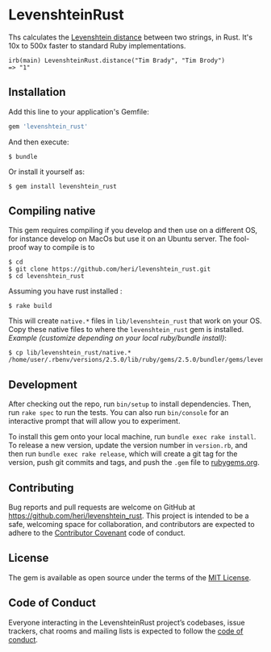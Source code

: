 # LevenshteinRust

Ths calculates the [Levenshtein distance](https://en.m.wikipedia.org/wiki/Levenshtein_distance) between two strings, in Rust. It's 10x to 500x faster to standard Ruby implementations.

```
irb(main) LevenshteinRust.distance("Tim Brady", "Tim Brody") 
=> "1"
```

## Installation

Add this line to your application's Gemfile:

```ruby
gem 'levenshtein_rust'
```

And then execute:

    $ bundle

Or install it yourself as:

    $ gem install levenshtein_rust

## Compiling native

This gem requires compiling if you develop and then use on a different OS, for instance develop on MacOs but use it on an Ubuntu server. The fool-proof way to compile is to 

    $ cd
    $ git clone https://github.com/heri/levenshtein_rust.git
    $ cd levenshtein_rust

Assuming you have rust installed :

    $ rake build

This will create `native.*` files in `lib/levenshtein_rust` that work on your OS. Copy these native files to where the `levenshtein_rust` gem is installed. *Example (customize depending on your local ruby/bundle install)*: 

    $ cp lib/levenshtein_rust/native.*  /home/user/.rbenv/versions/2.5.0/lib/ruby/gems/2.5.0/bundler/gems/levenshtein_rust

## Development

After checking out the repo, run `bin/setup` to install dependencies. Then, run `rake spec` to run the tests. You can also run `bin/console` for an interactive prompt that will allow you to experiment.

To install this gem onto your local machine, run `bundle exec rake install`. To release a new version, update the version number in `version.rb`, and then run `bundle exec rake release`, which will create a git tag for the version, push git commits and tags, and push the `.gem` file to [rubygems.org](https://rubygems.org).

## Contributing

Bug reports and pull requests are welcome on GitHub at https://github.com/heri/levenshtein_rust. This project is intended to be a safe, welcoming space for collaboration, and contributors are expected to adhere to the [Contributor Covenant](http://contributor-covenant.org) code of conduct.

## License

The gem is available as open source under the terms of the [MIT License](https://opensource.org/licenses/MIT).

## Code of Conduct

Everyone interacting in the LevenshteinRust project’s codebases, issue trackers, chat rooms and mailing lists is expected to follow the [code of conduct](https://github.com/[USERNAME]/levenshtein_rust/blob/master/CODE_OF_CONDUCT.md).
